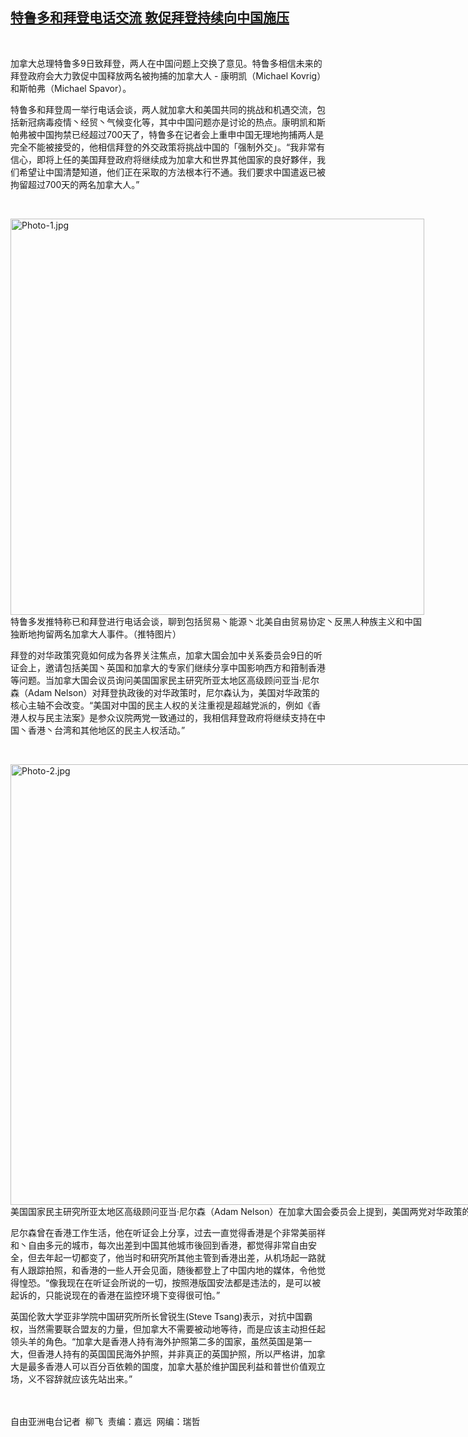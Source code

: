 <!--1605035709000-->
[特鲁多和拜登电话交流  敦促拜登持续向中国施压](https://www.rfa.org/mandarin/yataibaodao/junshiwaijiao/lf-11102020135944.html)
------

<p> </p><p>加拿大总理特鲁多9日致拜登，两人在中国问题上交换了意见。特鲁多相信未来的拜登政府会大力敦促中国释放两名被拘捕的加拿大人 - 康明凯（Michael Kovrig）和斯帕弗（Michael Spavor）。</p><p>特鲁多和拜登周一举行电话会谈，两人就加拿大和美国共同的挑战和机遇交流，包括新冠病毒疫情丶经贸丶气候变化等，其中中国问题亦是讨论的热点。康明凯和斯帕弗被中国拘禁已经超过700天了，特鲁多在记者会上重申中国无理地拘捕两人是完全不能被接受的，他相信拜登的外交政策将挑战中国的「强制外交」。“我非常有信心，即将上任的美国拜登政府将继续成为加拿大和世界其他国家的良好夥伴，我们希望让中国清楚知道，他们正在采取的方法根本行不通。我们要求中国遣返已被拘留超过700天的两名加拿大人。”</p><p> </p><p><div class="image-inline captioned" style="width:662px;"><div style="width:662px;"><img alt="Photo-1.jpg" height="634" src="https://www.rfa.org/mandarin/yataibaodao/junshiwaijiao/lf-11102020135944.html/Photo-1.jpg/image" title="Photo-1.jpg" width="662"/></div><div class="image-caption"><span style="width:662px;">特鲁多发推特称已和拜登进行电话会谈，聊到包括贸易丶能源丶北美自由贸易协定丶反黑人种族主义和中国独断地拘留两名加拿大人事件。（推特图片）</span><span class="copyright"> </span></div></div></p><p>拜登的对华政策究竟如何成为各界关注焦点，加拿大国会加中关系委员会9日的听证会上，邀请包括美国丶英国和加拿大的专家们继续分享中国影响西方和箝制香港等问题。当加拿大国会议员询问美国国家民主研究所亚太地区高级顾问亚当·尼尔森（Adam Nelson）对拜登执政後的对华政策时，尼尔森认为，美国对华政策的核心主轴不会改变。“美国对中国的民主人权的关注重视是超越党派的，例如《香港人权与民主法案》是参众议院两党一致通过的，我相信拜登政府将继续支持在中国丶香港丶台湾和其他地区的民主人权活动。”</p><p> </p><p><div class="image-inline captioned" style="width:1634px;"><div style="width:1634px;"><img alt="Photo-2.jpg" height="705" src="https://www.rfa.org/mandarin/yataibaodao/junshiwaijiao/lf-11102020135944.html/Photo-2.jpg/image" title="Photo-2.jpg" width="1634"/></div><div class="image-caption"><span style="width:1634px;">美国国家民主研究所亚太地区高级顾问亚当·尼尔森（Adam Nelson）在加拿大国会委员会上提到，美国两党对华政策的态度是一致的。(网络截图)</span><span class="copyright"> </span></div></div></p><p>尼尔森曾在香港工作生活，他在听证会上分享，过去一直觉得香港是个非常美丽祥和丶自由多元的城市，每次出差到中国其他城市後回到香港，都觉得非常自由安全，但去年起一切都变了，他当时和研究所其他主管到香港出差，从机场起一路就有人跟踪拍照，和香港的一些人开会见面，随後都登上了中国内地的媒体，令他觉得惶恐。“像我现在在听证会所说的一切，按照港版国安法都是违法的，是可以被起诉的，只能说现在的香港在监控环境下变得很可怕。”</p><p>英国伦敦大学亚非学院中国研究所所长曾锐生(Steve Tsang)表示，对抗中国霸权，当然需要联合盟友的力量，但加拿大不需要被动地等待，而是应该主动担任起领头羊的角色。“加拿大是香港人持有海外护照第二多的国家，虽然英国是第一大，但香港人持有的英国国民海外护照，并非真正的英国护照，所以严格讲，加拿大是最多香港人可以百分百依赖的国度，加拿大基於维护国民利益和普世价值观立场，义不容辞就应该先站出来。”</p><p><br/><br/>自由亚洲电台记者  柳飞  责编：嘉远  网编：瑞哲</p>

